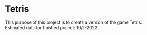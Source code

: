 # Tetris
This purpose of this project is to create a version of the game Tetris.
Estimated date for finished project: 10/2-2022
